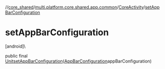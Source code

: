 //[core_shared](../../../index.md)/[multi.platform.core.shared.app.common](../index.md)/[CoreActivity](index.md)/[setAppBarConfiguration](set-app-bar-configuration.md)

# setAppBarConfiguration

[android]\

public final [Unit](https://kotlinlang.org/api/latest/jvm/stdlib/kotlin/-unit/index.html)[setAppBarConfiguration](set-app-bar-configuration.md)([AppBarConfiguration](https://developer.android.com/reference/kotlin/androidx/navigation/ui/AppBarConfiguration.html)appBarConfiguration)
